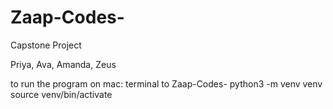 # Zaap-Codes-
Capstone Project 

Priya, Ava, Amanda, Zeus


to run the program on mac:
terminal to Zaap-Codes-
python3 -m venv venv
source venv/bin/activate




